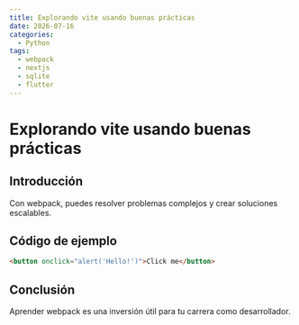 ```yaml
---
title: Explorando vite usando buenas prácticas
date: 2026-07-16
categories:
  - Python
tags:
  - webpack
  - nextjs
  - sqlite
  - flutter
---
```


# Explorando vite usando buenas prácticas

## Introducción

Con webpack, puedes resolver problemas complejos y crear soluciones escalables.

## Código de ejemplo

```html
<button onclick="alert('Hello!')">Click me</button>
```

## Conclusión

Aprender webpack es una inversión útil para tu carrera como desarrollador.